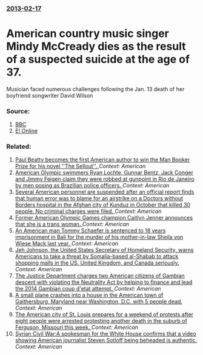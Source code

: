 ### [2013-02-17](/news/2013/02/17/index.md)

# American country music singer Mindy McCready dies as the result of a suspected suicide at the age of 37. 

Musician faced numerous challenges following the Jan. 13 death of her boyfriend songwriter David Wilson


### Source:

1. [BBC](http://www.bbc.co.uk/news/world-us-canada-21495664)
2. [E! Online](http://au.eonline.com/news/389186/mindy-mccready-country-singer-dead-at-37)

### Related:

1. [Paul Beatty becomes the first American author to win the Man Booker Prize for his novel ''The Sellout''. ](/news/2016/10/25/paul-beatty-becomes-the-first-american-author-to-win-the-man-booker-prize-for-his-novel-the-sellout.md) _Context: American_
2. [American Olympic swimmers Ryan Lochte, Gunnar Bentz, Jack Conger and Jimmy Feigen claim they were robbed at gunpoint in Rio de Janeiro by men posing as Brazilian police officers. ](/news/2016/08/14/american-olympic-swimmers-ryan-lochte-gunnar-bentz-jack-conger-and-jimmy-feigen-claim-they-were-robbed-at-gunpoint-in-rio-de-janeiro-by-me.md) _Context: American_
3. [Several American personnel are suspended after an official report finds that human error was to blame for an airstrike on a Doctors without Borders hospital in the Afghan city of Kunduz in October that killed 30 people. No criminal charges were filed. ](/news/2015/11/25/several-american-personnel-are-suspended-after-an-official-report-finds-that-human-error-was-to-blame-for-an-airstrike-on-a-doctors-without.md) _Context: American_
4. [Former American Olympic Games champion Caitlyn Jenner announces that she is a trans woman. ](/news/2015/04/24/former-american-olympic-games-champion-caitlyn-jenner-announces-that-she-is-a-trans-woman.md) _Context: American_
5. [An American man Tommy Schaefer is sentenced to 18 years imprisonment in Bali for the murder of his mother-in-law Sheila von Wiese Mack last year. ](/news/2015/04/21/an-american-man-tommy-schaefer-is-sentenced-to-18-years-imprisonment-in-bali-for-the-murder-of-his-mother-in-law-sheila-von-wiese-mack-last.md) _Context: American_
6. [Jeh Johnson, the United States Secretary of Homeland Security, warns Americans to take a threat by Somalia-based al-Shabab to attack shopping malls in the US, United Kingdom, and Canada seriously. ](/news/2015/02/22/jeh-johnson-the-united-states-secretary-of-homeland-security-warns-americans-to-take-a-threat-by-somalia-based-al-shabab-to-attack-shoppin.md) _Context: American_
7. [The Justice Department charges two American citizens of Gambian descent with violating the Neutrality Act by helping to finance and lead the 2014 Gambian coup d'etat attempt. ](/news/2015/01/5/the-justice-department-charges-two-american-citizens-of-gambian-descent-with-violating-the-neutrality-act-by-helping-to-finance-and-lead-the.md) _Context: American_
8. [A small plane crashes into a house in the American town of Gaithersburg, Maryland near Washington, D.C. with 5 people dead. ](/news/2014/12/8/a-small-plane-crashes-into-a-house-in-the-american-town-of-gaithersburg-maryland-near-washington-d-c-with-5-people-dead.md) _Context: American_
9. [The American city of St. Louis prepares for a weekend of protests after eight people were arrested protesting another death in the suburb of Ferguson, Missouri this week. ](/news/2014/10/11/the-american-city-of-st-louis-prepares-for-a-weekend-of-protests-after-eight-people-were-arrested-protesting-another-death-in-the-suburb-of.md) _Context: American_
10. [Syrian Civil War:A spokesman for the White House confirms that a video showing American journalist Steven Sotloff being beheaded is authentic. ](/news/2014/09/3/syrian-civil-war-pa-spokesman-for-the-white-house-confirms-that-a-video-showing-american-journalist-steven-sotloff-being-beheaded-is-authent.md) _Context: American_
